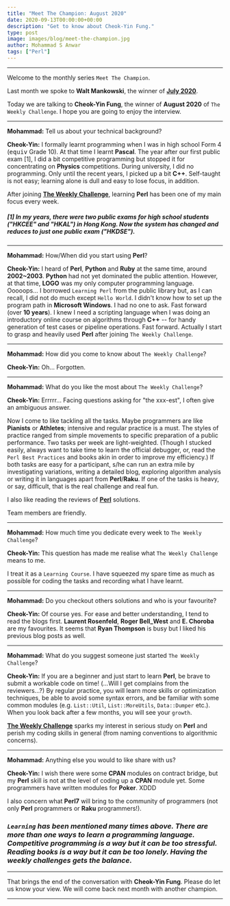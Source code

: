 ```yaml
---
title: "Meet The Champion: August 2020"
date: 2020-09-13T00:00:00+00:00
description: "Get to know about Cheok-Yin Fung."
type: post
image: images/blog/meet-the-champion.jpg
author: Mohammad S Anwar
tags: ["Perl"]
---
```

---

Welcome to the monthly series `Meet The Champion`.

Last month we spoke to **Walt Mankowski**, the winner of **[July 2020](/blog/meet-the-champion-2020-07)**.

Today we are talking to **Cheok-Yin Fung**, the winner of **August 2020** of `The Weekly Challenge`. I hope you are going to enjoy the interview.

---

**Mohammad:** Tell us about your technical background?

**Cheok-Yin:** I formally learnt programming when I was in high school Form 4 (<tt>equiv</tt> Grade 10). At that time I learnt **Pascal**. The year after our first public exam [1], I did a bit competitive programming but stopped it for concentrating on **Physics** competitions. During university, I did no programming. Only until the recent years, I picked up a bit **C++**. Self-taught is not easy; learning alone is dull and easy to lose focus, in addition.

After joining [**The Weekly Challenge**](https://perlweeklychallenge.org/), learning **Perl** has been one of my main focus every week.

##### [1] In my years, there were two public exams for high school students ("HKCEE" and "HKAL") in Hong Kong. Now the system has changed and reduces to just one public exam ("HKDSE").
---

**Mohammad:** How/When did you start using **Perl**?

**Cheok-Yin:** I heard of **Perl**, **Python** and **Ruby** at the same time, around **2002~2003**. **Python** had not yet dominated the public attention. However, at that time, **LOGO** was my only computer programming language. Ooooops... I borrowed `Learning Perl` from the public library but, as I can recall, I did not do much except `Hello World`. I didn't know how to set up the program path in **Microsoft Windows**. I had no one to ask. Fast forward (over **10 years**). I knew I need a scripting language when I was doing an introductory online course on algorithms through **C++** -- for handy generation of test cases or pipeline operations. Fast forward. Actually I start to grasp and heavily used **Perl** after joining `The Weekly Challenge`.

---

**Mohammad:** How did you come to know about `The Weekly Challenge`?

**Cheok-Yin:** Oh... Forgotten.

---

**Mohammad:** What do you like the most about `The Weekly Challenge`?

**Cheok-Yin:** Errrrr... Facing questions asking for "the xxx-est", I often give an ambiguous answer.

Now I come to like tackling all the tasks. Maybe programmers are like **Pianists** or **Athletes**; intensive and regular practice is a must. The styles of practice ranged from simple movements to specific preparation of a public performance. Two tasks per week are light-weighted. (Though I stucked easily, always want to take time to learn the official debugger, or, read the `Perl Best Practices` and books akin in order to improve my efficiency.) If both tasks are easy for a participant, s/he can run an extra mile by investigating variations, writing a detailed blog, exploring algorithm analysis or writing it in languages apart from **Perl**/**Raku**. If one of the tasks is heavy, or say, difficult, that is the real challenge and real fun.

I also like reading the reviews of [**Perl**](/p5-reviews) solutions.

Team members are friendly.

---

**Mohammad:** How much time you dedicate every week to `The Weekly Challenge`?

**Cheok-Yin:** This question has made me realise what `The Weekly Challenge` means to me.

I treat it as a `Learning Course`. I have squeezed my spare time as much as possible for coding the tasks and recording what I have learnt.

---

**Mohammad:** Do you checkout others solutions and who is your favourite?

**Cheok-Yin:** Of course yes. For ease and better understanding, I tend to read the blogs first. **Laurent Rosenfeld**, **Roger Bell_West** and **E. Choroba** are my favourites. It seems that **Ryan Thompson** is busy but I liked his previous blog posts as well.

---

**Mohammad:** What do you suggest someone just started `The Weekly Challenge`?

**Cheok-Yin:** If you are a beginner and just start to learn **Perl**, be brave to submit a workable code on time! (...Will I get complains from the reviewers...?) By regular practice, you will learn more skills or optimization techniques, be able to avoid some syntax errors, and be familiar with some common modules (e.g. `List::Util`, `List::MoreUtils`, `Data::Dumper` etc.). When you look back after a few months, you will see your `growth`.

[**The Weekly Challenge**](https://perlweeklychallenge.org/) sparks my interest in serious study on **Perl** and perish my coding skills in general (from naming conventions to algorithmic concerns).

---

**Mohammad:** Anything else you would to like share with us?

**Cheok-Yin:** I wish there were some **CPAN** modules on contract bridge, but my **Perl** skill is not at the level of coding up a **CPAN** module yet. Some programmers have written modules for **Poker**. XDDD

I also concern what **Perl7** will bring to the community of programmers (not only **Perl** programmers or **Raku** programmers!).

### *`Learning` has been mentioned many times above. There are more than one ways to learn a programming language. Competitive programming is a way but it can be too stressful. Reading books is a way but it can be too lonely. Having the weekly challenges gets the balance.*

---

That brings the end of the conversation with **Cheok-Yin Fung**. Please do let us know your view. We will come back next month with another champion.

---
